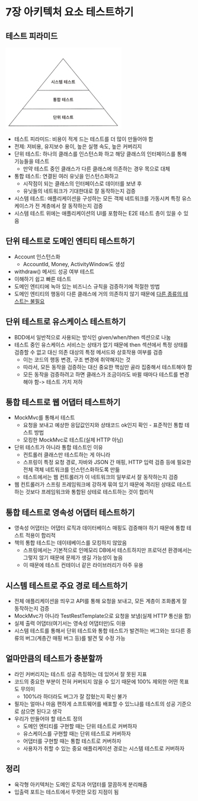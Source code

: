 # 7장 아키텍처 요소 테스트하기

## 테스트 피라미드

![img.png](img.png)

- 테스트 피라미드: 비용이 적게 드는 테스트를 더 많이 만들어야 함
- 전제: 저비용, 유지보수 용이, 높은 실행 속도, 높은 커버리지
- 단위 테스트: 하나의 클래스를 인스턴스화 하고 해당 클래스의 인터페이스를 통해 기능들을 테스트
    - 만약 테스트 중인 클래스가 다른 클래스에 의존하는 경우 목으로 대체
- 통합 테스트: 연결된 여러 유닛을 인스턴스화하고
    - 시작점이 되는 클래스의 인터페이스로 데이터를 보낸 후
    - 유닛들의 네트워크가 기대한대로 잘 동작하는지 검증
- 시스템 테스트: 애플리케이션을 구성하는 모든 객체 네트워크를 가동시켜 특정 유스케이스가 전 계층에서 잘 동작하는지 검증
- 시스템 테스트 위에는 애플리케이션의 UI를 포함하는 E2E 테스트 층이 있을 수 있음

## 단위 테스트로 도메인 엔티티 테스트하기

- Account 인스턴스화
    - AccountId, Money, ActivityWindow도 생성
- withdraw() 메서드 성공 여부 테스트
- 이해하기 쉽고 빠른 테스트
- 도메인 엔티티에 녹아 있는 비즈니스 규칙을 검증하기에 적절한 방법
- 도메인 엔티티의 행동이 다른 클래스에 거의 의존하지 않기 때문에 <u>다른 종류의 테스트는 불필요</u>

## 단위 테스트로 유스케이스 테스트하기

- BDD에서 일반적으로 사용되는 방식인 given/when/then 섹션으로 나눔
- 테스트 중인 유스케이스 서비스는 상태가 없기 때문에 then 섹션에서 특정 상태를 검증할 수 없고 대신 의존 대상의 특정 메서드와 상호작용 여부를 검증
    - 이는 코드의 행동 변경, 구조 변경에 취약해지는 것
    - 따라서, 모든 동작을 검증하는 대신 중요한 핵심만 골라 집중해서 테스트해야 함
    - 모든 동작을 검증하려고 하면 클래스가 조금이라도 바뀔 때마다 테스트를 변경해야 함-> 테스트 가치 저하

## 통합 테스트로 웹 어댑터 테스트하기

- MockMvc를 통해서 테스트
    - 요청을 보내고 예상한 응답값인지와 상태코드 ok인지 확인 - 표준적인 통합 테스트 방법
    - 모킹한 MockMvc로 테스트(실제 HTTP 아님)
- 단위 테스트가 아니라 통합 테스트인 이유
    - 컨트롤러 클래스만 테스트하는 게 아니라
    - 스프링이 특정 요청 경로, 자바와 JSON 간 매핑, HTTP 입력 검증 등에 필요한 전체 객체 네트워크를 인스턴스화하도록 만듦
    - 테스트에서는 웹 컨트롤러가 이 네트워크의 일부로서 잘 동작하는지 검증
- 웹 컨트롤러가 스프링 프레임워크에 강하게 묶여 있기 때문에 격리된 상태로 테스트하는 것보다 프레임워크와 통합된 상테로 테스트하는 것이 합리적

## 통합 테스트로 영속성 어댑터 테스트하기

- 영속성 어댑터는 어댑터 로직과 데이터베이스 매핑도 검증해야 하기 때문에 통합 테스트 적용이 합리적
- 책의 통합 테스트는 데이테베이스를 모킹하지 않았음
    - 스프링에서는 기본적으로 인메모리 DB에서 테스트하지만 프로덕션 환경에서는 그렇지 않기 때문에 문제가 생길 가능성이 높음
    - 이 때문에 테스트 컨테이너 같은 라이브러리가 아주 유용

## 시스템 테스트로 주요 경로 테스트하기

- 전체 애플리케이션을 띄우고 API를 통해 요청을 보내고, 모든 계층이 조화롭게 잘 동작하는지 검증
- MockMvc가 아니라 TestRestTemplate으로 요청을 보냄(실제 HTTP 통신을 함)
- 실제 출력 어댑터(여기서는 영속성 어댑터만)도 이용
- 시스템 테스트를 통해서 단위 테스트와 통합 테스트가 발견하는 버그와는 또다른 종류의 버그(계층간 매핑 버그 등)를 발견 및 수정 가능

## 얼마만큼의 테스트가 충분할까

- 라인 커버리지는 테스트 성공 측정하는 데 있어서 잘 못된 지표
- 코드의 중요한 부분이 전혀 커버되지 않을 수 있기 때문에 100% 제외한 어떤 목표도 무의미
    - 100%라 하더라도 버그가 잘 잡혔는지 확신 불가
- 필자는 얼마나 마음 편하게 소프트웨어를 배포할 수 있느냐를 테스트의 성공 기준으로 삼으면 된다고 생각
- 우리가 만들어야 할 테스트 정의
    - 도메인 엔티티를 구현할 때는 단위 테스트로 커버하자
    - 유스케이스를 구현할 때는 단위 테스트로 커버하자
    - 어댑터를 구현할 때는 통합 테스트로 커버하자
    - 사용자가 취할 수 있는 중요 애플리케이션 경로는 시스템 테스트로 커버하자

## 정리

- 육각형 아키텍처는 도메인 로직과 어댑터를 깔끔하게 분리해줌
- 입출력 포트는 테스트에서 뚜렷한 모킹 지점이 됨
